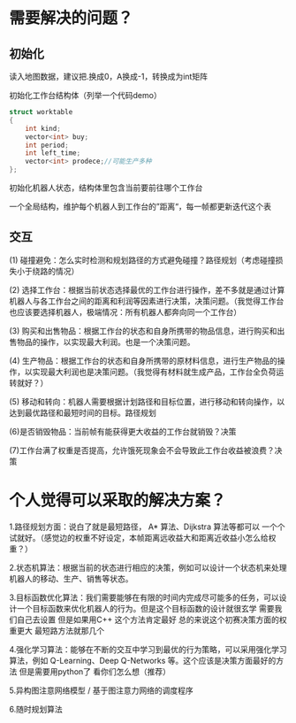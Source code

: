 # 需要解决的问题？

## 初始化

  读入地图数据，建议把.换成0，A换成-1，转换成为int矩阵

  初始化工作台结构体（列举一个代码demo）

```c++
struct worktable
{
	int kind;
	vector<int> buy;
	int period;
    int left_time;
    vector<int> prodece;//可能生产多种
};
```

  初始化机器人状态，结构体里包含当前要前往哪个工作台

  一个全局结构，维护每个机器人到工作台的”距离“，每一帧都更新迭代这个表

## 交互

(1) 碰撞避免：怎么实时检测和规划路径的方式避免碰撞？路径规划（考虑碰撞损失小于绕路的情况）

(2) 选择工作台：根据当前状态选择最优的工作台进行操作，差不多就是通过计算机器人与各工作台之间的距离和利润等因素进行决策，决策问题。（我觉得工作台也应该要选择机器人，极端情况：所有机器人都奔向同一个工作台）

(3) 购买和出售物品：根据工作台的状态和自身所携带的物品信息，进行购买和出售物品的操作，以实现最大利润。也是一个决策问题。

(4) 生产物品：根据工作台的状态和自身所携带的原材料信息，进行生产物品的操作，以实现最大利润也是决策问题。（我觉得有材料就生成产品，工作台全负荷运转就好？）

(5) 移动和转向：机器人需要根据计划路径和目标位置，进行移动和转向操作，以达到最优路径和最短时间的目标。路径规划

(6)是否销毁物品：当前帧有能获得更大收益的工作台就销毁？决策

(7)工作台满了权重是否提高，允许饿死现象会不会导致此工作台收益被浪费？决策



# 个人觉得可以采取的解决方案？

1.路径规划方面：说白了就是最短路径， A* 算法、Dijkstra 算法等都可以 一个个试就好。（感觉边的权重不好设定，本帧距离远收益大和距离近收益小怎么给权重？）

2.状态机算法：根据当前的状态进行相应的决策，例如可以设计一个状态机来处理机器人的移动、生产、销售等状态。

3.目标函数优化算法：我们需要能够在有限的时间内完成尽可能多的任务，可以设计一个目标函数来优化机器人的行为。但是这个目标函数的设计就很玄学 需要我们自己去设置 但是如果用C++ 这个方法肯定最好 总的来说这个初赛决策方面的权重更大 最短路方法就那几个

4.强化学习算法：能够在不断的交互中学习到最优的行为策略，可以采用强化学习算法，例如 Q-Learning、Deep Q-Networks 等。这个应该是决策方面最好的方法 但是需要用python了 看你们怎么想（推荐）

5.异构图注意网络模型 / 基于图注意力网络的调度程序

6.随时规划算法

